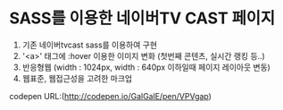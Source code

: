 # SASS를 이용한 네이버TV CAST 페이지

1. 기존 네이버tvcast sass를 이용하여 구현
2. '\<a>' 태그에 :hover 이용한 이미지 변화 (첫번째 콘텐츠, 실시간 랭킹 등..)
3. 반응형웹 (width : 1024px, width : 640px 이하일때 페이지 레이아웃 변동)
4. 웹표준, 웹접근성을 고려한 마크업

codepen URL:(http://codepen.io/GalGalE/pen/VPVgap)

